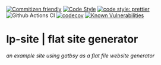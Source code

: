 [![Commitizen friendly](https://img.shields.io/badge/commitizen-friendly-brightgreen.svg)](http://commitizen.github.io/cz-cli/)
[![Code Style](https://badgen.net/badge/code%20style/airbnb/ff5a5f?icon=airbnb)](https://github.com/airbnb/javascript)
[![code style: prettier](https://img.shields.io/badge/code_style-prettier-ff69b4.svg?style=flat-square)](https://github.com/prettier/prettier)
![Github Actions CI](https://github.com/Loonz206/lp-site/workflows/Github%20Actions%20CI/badge.svg)
[![codecov](https://codecov.io/gh/Loonz206/lp-site/branch/master/graph/badge.svg)](https://codecov.io/gh/Loonz206/lp-site)
[![Known Vulnerabilities](https://snyk.io/test/github/Loonz206/lp-site/badge.svg)](https://snyk.io/test/github/Loonz206/lp-site)

# lp-site | flat site generator


_an example site using gatbsy as a flat file website generator_
